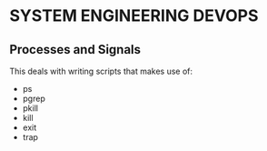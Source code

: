 # SYSTEM ENGINEERING DEVOPS

## Processes and Signals

This deals with writing scripts that makes use of:
- ps
- pgrep
- pkill
- kill
- exit
- trap
